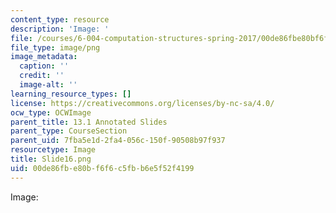 ```yaml
---
content_type: resource
description: 'Image: '
file: /courses/6-004-computation-structures-spring-2017/00de86fbe80bf6f6c5fbb6e5f52f4199_Slide16.png
file_type: image/png
image_metadata:
  caption: ''
  credit: ''
  image-alt: ''
learning_resource_types: []
license: https://creativecommons.org/licenses/by-nc-sa/4.0/
ocw_type: OCWImage
parent_title: 13.1 Annotated Slides
parent_type: CourseSection
parent_uid: 7fba5e1d-2fa4-056c-150f-90508b97f937
resourcetype: Image
title: Slide16.png
uid: 00de86fb-e80b-f6f6-c5fb-b6e5f52f4199
---
```

Image: 